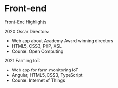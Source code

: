 # Front-end
Front-End Highlights

2020 Oscar Directors:
- Web app about Academy Award winning directors
- HTML5, CSS3, PHP, XSL
- Course: Open Computing


2021 Farming IoT:
- Web app for farm-monitoring IoT 
- Angular, HTML5, CSS3, TypeScript
- Course: Internet of Things
